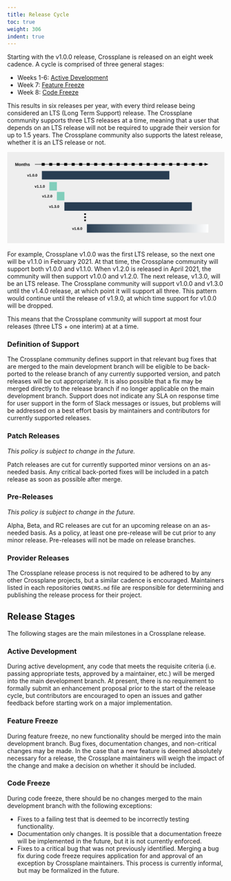 ```yaml
---
title: Release Cycle
toc: true
weight: 306
indent: true
---
```


Starting with the v1.0.0 release, Crossplane is released on an eight week
cadence. A cycle is comprised of three general stages:

- Weeks 1-6: [Active Development]
- Week 7: [Feature Freeze]
- Week 8: [Code Freeze]

This results in six releases per year, with every third release being considered
an LTS (Long Term Support) release. The Crossplane community supports three LTS
releases at a time, meaning that a user that depends on an LTS release will not
be required to upgrade their version for up to 1.5 years. The Crossplane
community also supports the latest release, whether it is an LTS release or not.

![Release Diagram](../media/crossplane-releases.png)

For example, Crossplane v1.0.0 was the first LTS release, so the next one will
be v1.1.0 in February 2021. At that time, the Crossplane community will support
both v1.0.0 and v1.1.0. When v1.2.0 is released in April 2021, the community
will then support v1.0.0 and v1.2.0. The next release, v1.3.0, will be an LTS
release. The Crossplane community will support v1.0.0 and v1.3.0 until the
v1.4.0 release, at which point it will support all three. This pattern would
continue until the release of v1.9.0, at which time support for v1.0.0 will be
dropped.

This means that the Crossplane community will support at most four releases
(three LTS + one interim) at at a time.

### Definition of Support

The Crossplane community defines support in that relevant bug fixes that are
merged to the main development branch will be eligible to be back-ported to the
release branch of any currently supported version, and patch releases will be
cut appropriately. It is also possible that a fix may be merged directly to the
release branch if no longer applicable on the main development branch. Support
does not indicate any SLA on response time for user support in the form of Slack
messages or issues, but problems will be addressed on a best effort basis by
maintainers and contributors for currently supported releases.

### Patch Releases

_This policy is subject to change in the future._

Patch releases are cut for currently supported minor versions on an as-needed
basis. Any critical back-ported fixes will be included in a patch release as
soon as possible after merge.

### Pre-Releases

_This policy is subject to change in the future._

Alpha, Beta, and RC releases are cut for an upcoming release on an as-needed
basis. As a policy, at least one pre-release will be cut prior to any minor
release. Pre-releases will not be made on release branches.

### Provider Releases

The Crossplane release process is not required to be adhered to by any other
Crossplane projects, but a similar cadence is encouraged. Maintainers listed in
each repositories `OWNERS.md` file are responsible for determining and
publishing the release process for their project.

## Release Stages

The following stages are the main milestones in a Crossplane release.

### Active Development

During active development, any code that meets the requisite criteria (i.e.
passing appropriate tests, approved by a maintainer, etc.) will be merged into
the main development branch. At present, there is no requirement to formally
submit an enhancement proposal prior to the start of the release cycle, but
contributors are encouraged to open an issues and gather feedback before
starting work on a major implementation.

### Feature Freeze

During feature freeze, no new functionality should be merged into the main
development branch. Bug fixes, documentation changes, and non-critical changes
may be made. In the case that a new feature is deemed absolutely necessary for a
release, the Crossplane maintainers will weigh the impact of the change and make
a decision on whether it should be included. 

### Code Freeze

During code freeze, there should be no changes merged to the main development
branch with the following exceptions:
- Fixes to a failing test that is deemed to be incorrectly testing
  functionality.
- Documentation only changes. It is possible that a documentation freeze will be
  implemented in the future, but it is not currently enforced.
- Fixes to a critical bug that was not previously identified. Merging a bug fix
  during code freeze requires application for and approval of an exception by
  Crossplane maintainers. This process is currently informal, but may be
  formalized in the future.



<!-- Named links -->

[Active Development]: #active-development
[Feature Freeze]: #feature-freeze
[Code Freeze]: #code-freeze
